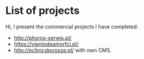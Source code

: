 # List of projects

Hi, I present the commercial projects I have completed:

* http://phoros-serwis.pl/
* https://vientodeamorfci.pl/
* http://eclinicskorosze.pl/ with own CMS.
